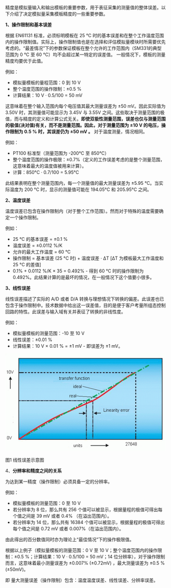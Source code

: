 精度是模拟量输入和输出模板的重要参数，用于表征采集的测量值的整体误差。以下介绍了决定模拟量采集模板精度的一些重要参数。

**1、操作限制和基本误差**

根据 EN61131 标准，必须标明模板在 25 °C 时的基本误差和在整个工作温度范围内的操作限制值。实际上，操作限制值也是在选择和评估模拟量模块时所需要优先考虑的。“最差情况”下的参数保证模板在整个允许的工作范围内（SM331的典型范围为 0 °C 至 60 °C）均不会超过某一特定的误差值。 一般情况下，模板的测量精度均要优于此值。

例如： 

* 模拟量模板的量程范围：0 到 10 V
* 整个温度范围的操作限制：±0.5 %
* 计算结果：10 V · 0.5/100 = 50 mV

这意味着在整个输入范围内每个电压值其最大测量误差为 ±50 mV。因此实际值为 3.50V 时，其测量值可能显示为 3.45V 与 3.55V 之间。这些取决于测量范围的极值，而与精度的定义和计算公式无关。**即使双极性测量范围，误差也仅与测量范围的极值\(决对值\)有关，而不是测量范围。因此，对于测量范围为 ±10 V 的电压，操作限制为 0.5 % 时，其误差仍为 ±50 mV 。** 对于温度测量，情况相同。

例如：

* PT100 标准型（测量范围为 -200°C 至 850°C）
* 整个温度范围的操作极限：±0.7%（定义的工作误差考虑的是整个测量范围，这意味着最大的温度值被用来计算）。
* 计算：850°C · 0.7/100 = 5.95°C

此结果表明在整个测量范围内，每一个测量值的最大测量误差为 ±5.95 °C。当实际温度为 200 °C 时，显示的测量值可能在 194.05°C 和 205.95°C 之间。 

**2、温度误差**

温度误差已包含在操作限制内（对于整个工作范围）。然而对于特殊的温度需要确定一个操作限制。

例如：

* 25 °C 的基本误差 = ±0.1 %
* 温度误差 = ±0.0112 %/K
* 允许的最大工作温度 = 60 °C
* 操作限制 = 基本误差 \(25 °C 时\) + 温度误差 · ΔT \[ΔT 为模板最大工作温度和 25 °C 的差值\] 
* 0.1% + 0.0112 %/K × 35 = 0.492% - 得到 60 °C 时的操作限制为 0.492%。此结果计算的是最坏的情况，在一般情况下这个值要小很多。

**3、线性误差**

线性误差描述了实际的 A/D 或者 D/A 转换与理想情况下转换的偏差。此误差也已包含于操作限制中。技术数据中给出这一误差值，目的是便于客户考量所组态控制回路的特性。此误差与输入域有关并表征了转换的非线性度。

例如：

* 模拟量模板的测量范围：-10 至 10 V
* 线性误差：±0.01 %
* 计算结果：10 V × 0.01 % = ±1 mV - 即误差为 ±1 mV。

![](/assets/sm331_genauigkeit_01_e.gif)

图1  线性误差示意图

4、**分辨率和精度之间的关系**

为达到某一精度（操作限制）必须具备一定的分辨率。

例如：

* 模拟量模板的测量范围：0 至 10 V
* 若分辨率为 8 位，那么共有 256 个值可以被显示，根据量程的极值可得出每个值之间是 39 mV 或者 0.4% （在溢出范围内）。
* 若分辨率为 14 位，那么共有 16384 个值可以被显示，根据量程的极值可得出每个值之间是 0.72 mV 或者 0.007%（在溢出范围内）。

由此得出的百分数值同时亦为理论上“最佳情况”下的操作极限值。

根据以上例子（模拟量模板的测量范围：0 V 至 10 V；整个温度范围内的操作限制：±0.5 %；计算结果：10 V · 0.5/100 = 50 mV；14 位分辨率），对于操作限制而言，这意味着最小测量误差为 ±0.007% \(±0.72mV\) ，最大测量误差为 ±0.5 %\(±50mV\)。

即 量大测量误差（操作限制）包含：温度温度误差、线性误差、分辨率误差。





